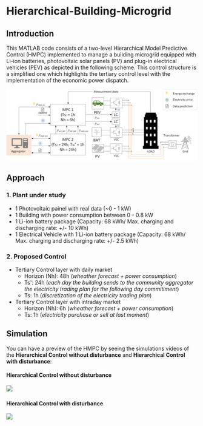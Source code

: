 # Hierarchical-Building-Microgrid

[//]: # (Image References)
[image1]: ./Images/SEST2019_Building_MG_scheme.png "Hierarchical Model Predictive Control for buildings"

[//]: # (Video References)
[gif1]: ./Result/HBMG-PV_PEV_BAT_without_disturbance.gif
[gif2]: ./Result/HBMG-PV_PEV_BAT_with_disturbance.gif


## Introduction

This MATLAB code consists of a two-level Hierarchical Model Predictive Control (HMPC) implemented to manage a building microgrid equipped with Li-ion batteries, photovoltaic solar panels (PV) and plug-in electrical vehicles (PEV) as depicted in the following scheme. This control structure is a simplified one which highlights the tertiary control level with the implementation of the economic power dispatch.


![alt text][image1]

## Approach

### 1. Plant under study
* 1 Photovoltaic painel with real data (~0 - 1 kW)
* 1 Building with power consumption between 0 - 0.8 kW
* 1 Li-ion battery package (Capacity: 68 kWh/ Max. charging and discharging rate: +/- 10 kWh)
* 1 Electrical Vehicle with 1 Li-ion battery package (Capacity: 68 kWh/ Max. charging and discharging rate: +/- 2.5 kWh)

### 2. Proposed Control
* Tertiary Control layer with daily market
  * Horizon (Nh): 48h (_wheather forecast + power consumption_)
  * Ts': 24h (_each day the building sends to the community aggregator the electricity trading plan for the following day commitiment_)
  * Ts: 1h (_discretization of the electricity trading plan_)
* Tertiary Control layer with intraday market
  * Horizon (Nh): 6h (_wheather forecast + power consumption_)
  * Ts: 1h (_electricity purchase or sell at last moment_)

## Simulation 

You can have a preview of the HMPC by seeing the simulations videos of the **Hierarchical Control without disturbance** and **Hierarchical Control with disturbance**:

#### Hierarchical Control without disturbance

![][gif1]

#### Hierarchical Control with disturbance

![][gif2]

